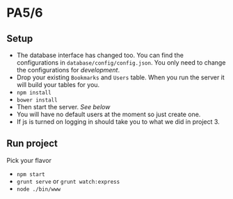 PA5/6
=====

Setup
-----
- The database interface has changed too. You can find the configurations in `database/config/config.json`. 
You only need to change the configurations for _development_. 
- Drop your existing `Bookmarks` and `Users` table. When you run the server it will build your tables for you. 
- `npm install`
- `bower install`
- Then start the server. *_See below_*
- You will have no default users at the moment so just create one. 
- If js is turned on logging in should take you to what we did in project 3.

Run project
-----------
Pick your flavor
- `npm start`
- `grunt serve` or `grunt watch:express` 
- `node ./bin/www`